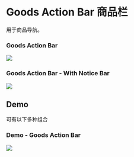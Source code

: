 
# Goods Action Bar 商品栏
用于商品导航。

### Goods Action Bar
![][image-1]

### Goods Action Bar - With Notice Bar
![][image-2]

## Demo
可有以下多种组合

### Demo - Goods Action Bar
![][image-3]

[image-1]:	https://github.com/viomiui/viomiui.image/blob/master/UIKit/Bars/Goods%20Action%20Bar/Goods%20Action%20Bar.png?raw=true
[image-2]:	https://github.com/viomiui/viomiui.image/blob/master/UIKit/Bars/Goods%20Action%20Bar/Goods%20Action%20Bar%20-%20With%20Notice%20Bar.png?raw=true
[image-3]:	https://github.com/viomiui/viomiui.image/blob/master/UIKit/Bars/Goods%20Action%20Bar/Demo%20-%20Goods%20Action%20Bar.png?raw=true